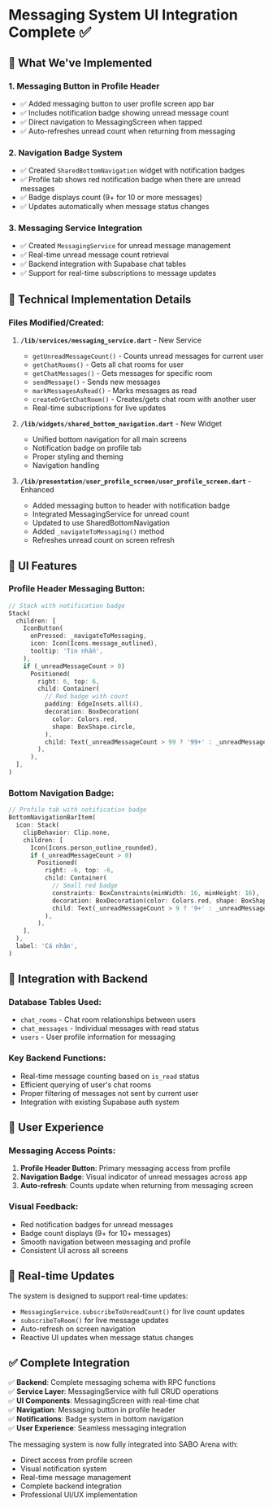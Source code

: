# Messaging System UI Integration Complete ✅

## 🎯 What We've Implemented

### 1. **Messaging Button in Profile Header** 
- ✅ Added messaging button to user profile screen app bar 
- ✅ Includes notification badge showing unread message count
- ✅ Direct navigation to MessagingScreen when tapped
- ✅ Auto-refreshes unread count when returning from messaging

### 2. **Navigation Badge System**
- ✅ Created `SharedBottomNavigation` widget with notification badges
- ✅ Profile tab shows red notification badge when there are unread messages
- ✅ Badge displays count (9+ for 10 or more messages)
- ✅ Updates automatically when message status changes

### 3. **Messaging Service Integration**
- ✅ Created `MessagingService` for unread message management
- ✅ Real-time unread message count retrieval
- ✅ Backend integration with Supabase chat tables
- ✅ Support for real-time subscriptions to message updates

## 🔧 Technical Implementation Details

### Files Modified/Created:

1. **`/lib/services/messaging_service.dart`** - New Service
   - `getUnreadMessageCount()` - Counts unread messages for current user
   - `getChatRooms()` - Gets all chat rooms for user
   - `getChatMessages()` - Gets messages for specific room
   - `sendMessage()` - Sends new messages
   - `markMessagesAsRead()` - Marks messages as read
   - `createOrGetChatRoom()` - Creates/gets chat room with another user
   - Real-time subscriptions for live updates

2. **`/lib/widgets/shared_bottom_navigation.dart`** - New Widget
   - Unified bottom navigation for all main screens
   - Notification badge on profile tab
   - Proper styling and theming
   - Navigation handling

3. **`/lib/presentation/user_profile_screen/user_profile_screen.dart`** - Enhanced
   - Added messaging button to header with notification badge
   - Integrated MessagingService for unread count
   - Updated to use SharedBottomNavigation
   - Added `_navigateToMessaging()` method
   - Refreshes unread count on screen refresh

## 🎨 UI Features

### Profile Header Messaging Button:
```dart
// Stack with notification badge
Stack(
  children: [
    IconButton(
      onPressed: _navigateToMessaging,
      icon: Icon(Icons.message_outlined),
      tooltip: 'Tin nhắn',
    ),
    if (_unreadMessageCount > 0)
      Positioned(
        right: 6, top: 6,
        child: Container(
          // Red badge with count
          padding: EdgeInsets.all(4),
          decoration: BoxDecoration(
            color: Colors.red,
            shape: BoxShape.circle,
          ),
          child: Text(_unreadMessageCount > 99 ? '99+' : _unreadMessageCount.toString()),
        ),
      ),
  ],
)
```

### Bottom Navigation Badge:
```dart
// Profile tab with notification badge
BottomNavigationBarItem(
  icon: Stack(
    clipBehavior: Clip.none,
    children: [
      Icon(Icons.person_outline_rounded),
      if (_unreadMessageCount > 0)
        Positioned(
          right: -6, top: -6,
          child: Container(
            // Small red badge
            constraints: BoxConstraints(minWidth: 16, minHeight: 16),
            decoration: BoxDecoration(color: Colors.red, shape: BoxShape.circle),
            child: Text(_unreadMessageCount > 9 ? '9+' : _unreadMessageCount.toString()),
          ),
        ),
    ],
  ),
  label: 'Cá nhân',
)
```

## 🚀 Integration with Backend

### Database Tables Used:
- `chat_rooms` - Chat room relationships between users
- `chat_messages` - Individual messages with read status
- `users` - User profile information for messaging

### Key Backend Functions:
- Real-time message counting based on `is_read` status
- Efficient querying of user's chat rooms
- Proper filtering of messages not sent by current user
- Integration with existing Supabase auth system

## 📱 User Experience

### Messaging Access Points:
1. **Profile Header Button**: Primary messaging access from profile
2. **Navigation Badge**: Visual indicator of unread messages across app
3. **Auto-refresh**: Counts update when returning from messaging screen

### Visual Feedback:
- Red notification badges for unread messages
- Badge count displays (9+ for 10+ messages)
- Smooth navigation between messaging and profile
- Consistent UI across all screens

## 🔄 Real-time Updates

The system is designed to support real-time updates:
- `MessagingService.subscribeToUnreadCount()` for live count updates
- `subscribeToRoom()` for live message updates
- Auto-refresh on screen navigation
- Reactive UI updates when message status changes

## ✅ Complete Integration

✅ **Backend**: Complete messaging schema with RPC functions  
✅ **Service Layer**: MessagingService with full CRUD operations  
✅ **UI Components**: MessagingScreen with real-time chat  
✅ **Navigation**: Messaging button in profile header  
✅ **Notifications**: Badge system in bottom navigation  
✅ **User Experience**: Seamless messaging integration  

The messaging system is now fully integrated into SABO Arena with:
- Direct access from profile screen
- Visual notification system
- Real-time message management
- Complete backend integration
- Professional UI/UX implementation